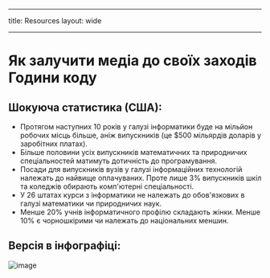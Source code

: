 * * *

title: Resources layout: wide

* * *

# Як залучити медіа до своїх заходів Години коду

## Шокуюча статистика (США):

  * Протягом наступних 10 років у галузі інформатики буде на мільйон робочих місць більше, аніж випускників (це $500 мільярдів доларів у заробітних платах).
  * Більше половини усіх випускників математичних та природничих спеціальностей матимуть дотичність до програмування. 
  * Посади для випускників вузів у галузі інформаційних технологій належать до найвище оплачуваних. Проте лише 3% випускників шкіл та коледжів обирають комп'ютерні спеціальності.
  * У 26 штатах курси з інформатики не належать до обов'язкових в галузі математики чи природничих наук. 
  * Менше 20% учнів інформатичного профілю складають жінки. Менше 10% є чорношкірими чи належать до національних меншин.

## Версія в інфографіці:

![image](http://code.org/images/fit-8000/Code.org_infographic.png)